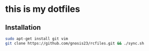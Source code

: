# this is my dotfiles

## Installation

```bash
sudo apt-get install git vim
git clone https://github.com/gnosis23/rcfiles.git && ./sync.sh
```

